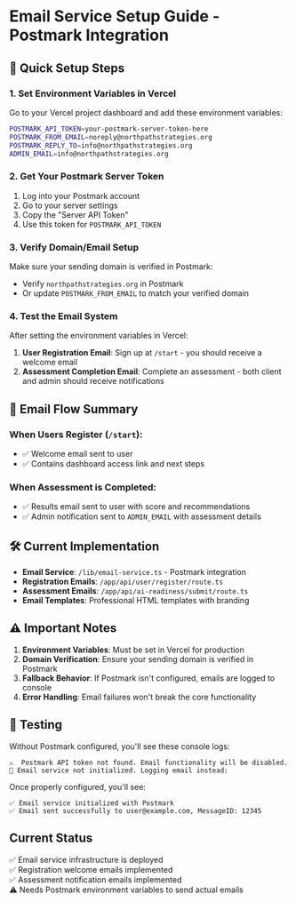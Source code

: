 # Email Service Setup Guide - Postmark Integration

## 🚀 Quick Setup Steps

### 1. Set Environment Variables in Vercel

Go to your Vercel project dashboard and add these environment variables:

```bash
POSTMARK_API_TOKEN=your-postmark-server-token-here
POSTMARK_FROM_EMAIL=noreply@northpathstrategies.org
POSTMARK_REPLY_TO=info@northpathstrategies.org
ADMIN_EMAIL=info@northpathstrategies.org
```

### 2. Get Your Postmark Server Token

1. Log into your Postmark account
2. Go to your server settings
3. Copy the "Server API Token"
4. Use this token for `POSTMARK_API_TOKEN`

### 3. Verify Domain/Email Setup

Make sure your sending domain is verified in Postmark:
- Verify `northpathstrategies.org` in Postmark
- Or update `POSTMARK_FROM_EMAIL` to match your verified domain

### 4. Test the Email System

After setting the environment variables in Vercel:

1. **User Registration Email**: Sign up at `/start` - you should receive a welcome email
2. **Assessment Completion Email**: Complete an assessment - both client and admin should receive notifications

## 📧 Email Flow Summary

### When Users Register (`/start`):
- ✅ Welcome email sent to user
- ✅ Contains dashboard access link and next steps

### When Assessment is Completed:
- ✅ Results email sent to user with score and recommendations  
- ✅ Admin notification sent to `ADMIN_EMAIL` with assessment details

## 🛠️ Current Implementation

- **Email Service**: `/lib/email-service.ts` - Postmark integration
- **Registration Emails**: `/app/api/user/register/route.ts` 
- **Assessment Emails**: `/app/api/ai-readiness/submit/route.ts`
- **Email Templates**: Professional HTML templates with branding

## ⚠️ Important Notes

1. **Environment Variables**: Must be set in Vercel for production
2. **Domain Verification**: Ensure your sending domain is verified in Postmark
3. **Fallback Behavior**: If Postmark isn't configured, emails are logged to console
4. **Error Handling**: Email failures won't break the core functionality

## 🧪 Testing

Without Postmark configured, you'll see these console logs:
```
⚠️  Postmark API token not found. Email functionality will be disabled.
📧 Email service not initialized. Logging email instead:
```

Once properly configured, you'll see:
```
✅ Email service initialized with Postmark
✅ Email sent successfully to user@example.com, MessageID: 12345
```

## Current Status

✅ Email service infrastructure is deployed  
✅ Registration welcome emails implemented  
✅ Assessment notification emails implemented  
⚠️  Needs Postmark environment variables to send actual emails
